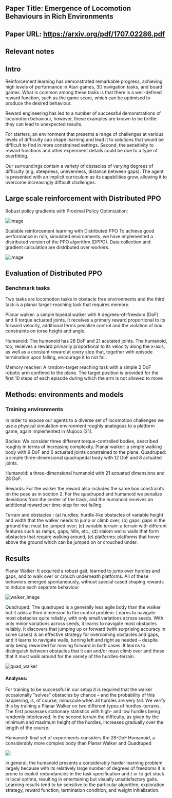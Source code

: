 ## Paper Title: Emergence of Locomotion Behaviours in Rich Environments
## Paper URL: https://arxiv.org/pdf/1707.02286.pdf

## Relevant notes

## Intro

Reinforcement learning has demonstrated remarkable progress, achieving high levels of performance in Atari games, 3D navigation tasks, 
and board games. What is common among these tasks is that there is a well-defined reward function, such as the game score, which can be optimised
to produce the desired behaviour.

Reward engineering has led to a number of successful demonstrations of locomotion behaviour, however, these examples are known to be brittle: they 
can lead to unexpected results.

For starters, an environment that presents a range of challenges at various levels of difficulty can shape learning and lead it to solutions that 
would be difficult to find in more constrained settings. Second, the sensitivity to reward functions and other experiment details could be due to a type of overfitting.

Our surroundings contain a variety of obstacles of varying degrees of difficulty (e.g. steepness, unevenness, distance between gaps). 
The agent is presented with an implicit curriculum as its capabilities grow, allowing it to overcome increasingly difficult challenges.

## Large scale reinforcement with Distributed PPO

Robust policy gradients with Proximal Policy Optimization:

 ![image](https://imgur.com/8Z2fI9J.png)

Scalable reinforcement learning with Distributed PPO To achieve good performance in rich, simulated environments, we have implemented a distributed 
version of the PPO algorithm (DPPO). Data collection and gradient calculation are distributed over workers.

![image](https://imgur.com/IZNavoK.png)

## Evaluation of Distributed PPO

### Benchmark tasks

Two tasks are locomotion tasks in obstacle free environments and the third task is a planar target-reaching task that requires memory.

Planar walker: a simple bipedal walker with 9 degrees-of-freedom (DoF) and 6 torque actuated joints. It receives a primary reward proportional to
its forward velocity, additional terms penalize control and the violation of box constraints on torso height and angle.

Humanoid: The humanoid has 28 DoF and 21 acutated joints. The humanoid, too, receives a reward primarily proportional to its velocity along the x-axis,
as well as a constant reward at every step that, together with episode termination upon falling, encourage it to not fall.

Memory reacher: A random-target reaching task with a simple 2 DoF robotic arm confined to the plane. The target position is provided for the first
10 steps of each episode during which the arm is not allowed to move

## Methods: environments and models

### Training environments

In order to expose our agents to a diverse set of locomotion challenges we use a physical simulation environment roughly analogous to a platform game,
again implemented in Mujoco [21].

Bodies: We consider three different torque-controlled bodies, described roughly in terms of increasing complexity. Planar walker: a simple walking 
body with 9 DoF and 6 actuated joints constrained to the plane. Quadruped: a simple three-dimensional quadrupedal body with 12 DoF and 8 actuated joints.

Humanoid: a three-dimensional humanoid with 21 actuated dimensions and 28 DoF.

Rewards: For the walker the reward also includes the same box constraints on the pose as in section 2. For the quadruped and humanoid we penalize 
deviations from the center of the track, and the humanoid receives an additional reward per time-step for not falling.

Terrain and obstacles **:** (a) hurdles: hurdle-like obstacles of variable height and width that the walker needs to jump or climb over; (b) gaps: gaps in 
the ground that must be jumped over; (c) variable terrain: a terrain with different features such as ramps, gaps, hills, etc.; (d) slalom walls: walls that form
obstacles that require walking around, (e) platforms: platforms that hover above the ground which can be jumped on or crouched under.

## Results

Planar Walker: It acquired a robust gait, learned to jump over hurdles and gaps, and to walk over or crouch underneath platforms. All of these behaviors emerged
spontaneously, without special cased shaping rewards to induce each separate behaviour

![walker_image](https://imgur.com/Uu7rsrk.png)

Quadruped: The quadruped is a generally less agile body than the walker but it adds a third dimension to the control problem. Learns to navigate most obstacles 
quite reliably, with only small variations across seeds. With only minor variations across seeds, it learns to navigate most obstacles reliably. It discovers that 
jumping up or forward (with surprising accuracy in some cases) is an effective strategy for overcoming obstacles and gaps, and it learns to navigate walls, turning 
left and right as needed – despite only being rewarded for moving forward in both cases. It learns to distinguish between obstacles that it can and/or must climb over
and those that it must walk around for the variety of the hurdles-terrain.

![quad_walker](https://imgur.com/7H02Ib7.png)

#### Analyses:

For training to be successful in our setup it is required that the walker occasionally &quot;solves&quot; obstacles by chance – and the probability of this happening,
is, of course, minuscule when all hurdles are very tall. We verify this by training a Planar Walker on two different types of hurdles-terrains. The first possesses 
stationary statistics with high- and low hurdles being randomly interleaved. In the second terrain the difficulty, as given by the minimum and maximum height of the 
hurdles, increases gradually over the length of the course.

Humanoid: final set of experiments considers the 28-DoF Humanoid, a considerably more complex body than Planar Walker and Quadruped

![](https://imgur.com/j1Sy0NH.png)

In general, the humanoid presents a considerably harder learning problem largely because with its relatively large number of degrees of freedoms it is prone 
to exploit redundancies in the task specification and / or to get stuck in local optima, resulting in entertaining but visually unsatisfactory gaits. Learning
results tend to be sensitive to the particular algorithm, exploration strategy, reward function, termination condition, and weight initialization.

